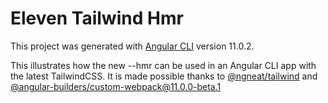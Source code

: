 # Eleven Tailwind Hmr

This project was generated with [Angular CLI](https://github.com/angular/angular-cli) version 11.0.2.

This illustrates how the new --hmr can be used in an Angular CLI app with the latest TailwindCSS. It is made possible thanks to [@ngneat/tailwind](https://github.com/ngneat/tailwind) and [@angular-builders/custom-webpack@11.0.0-beta.1](https://github.com/just-jeb/angular-builders/tree/master/packages/custom-webpack)
